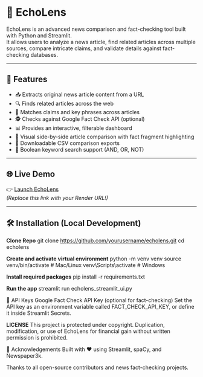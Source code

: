 # 🧠 EchoLens

EchoLens is an advanced news comparison and fact-checking tool built with Python and Streamlit.  
It allows users to analyze a news article, find related articles across multiple sources, compare intricate claims, and validate details against fact-checking databases.

---

## 🚀 Features

- 📥 Extracts original news article content from a URL
- 🔍 Finds related articles across the web
- 🧩 Matches claims and key phrases across articles
- 🕵️ Checks against Google Fact Check API (optional)
- 📊 Provides an interactive, filterable dashboard
- 📝 Visual side-by-side article comparison with fact fragment highlighting
- 📄 Downloadable CSV comparison exports
- 🧠 Boolean keyword search support (AND, OR, NOT)

---

## 🌐 Live Demo

👉 [Launch EchoLens](https://your-render-deployment-link-here)  
*(Replace this link with your Render URL!)*

---

## 🛠 Installation (Local Development)

**Clone Repo**
git clone https://github.com/yourusername/echolens.git
cd echolens

**Create and activate virtual environment**
python -m venv venv
source venv/bin/activate   # Mac/Linux
venv\Scripts\activate      # Windows

**Install required packages**
pip install -r requirements.txt

**Run the app**
streamlit run echolens_streamlit_ui.py

🔑 API Keys
Google Fact Check API Key (optional for fact-checking)
Set the API key as an environment variable called FACT_CHECK_API_KEY, or define it inside Streamlit Secrets.

**LICENSE**
This project is protected under copyright.
Duplication, modification, or use of EchoLens for financial gain without written permission is prohibited.

🙏 Acknowledgements
Built with ❤️ using Streamlit, spaCy, and Newspaper3k.

Thanks to all open-source contributors and news fact-checking projects.

